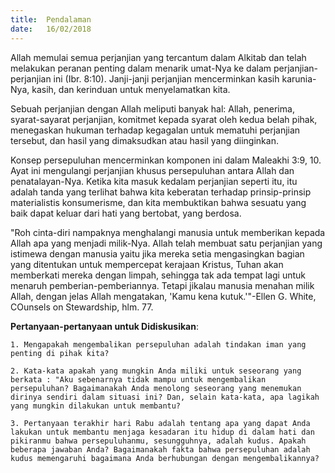 ```yaml
---
title:  Pendalaman
date:   16/02/2018
---
```


Allah memulai semua perjanjian yang tercantum dalam Alkitab dan telah melakukan peranan penting dalam menarik umat-Nya ke dalam perjanjian-perjanjian ini (Ibr. 8:10). Janji-janji perjanjian mencerminkan kasih karunia-Nya, kasih, dan kerinduan untuk menyelamatkan kita.

Sebuah perjanjian dengan Allah meliputi banyak hal: Allah, penerima, syarat-sayarat perjanjian, komitmet kepada syarat oleh kedua belah pihak, menegaskan hukuman terhadap kegagalan untuk mematuhi perjanjian tersebut, dan hasil yang dimaksudkan atau hasil yang diinginkan.

Konsep persepuluhan mencerminkan komponen ini dalam Maleakhi 3:9, 10. Ayat ini mengulangi perjanjian khusus persepuluhan antara Allah dan penatalayan-Nya. Ketika kita masuk kedalam perjanjian seperti itu, itu adalah tanda yang terlihat bahwa kita keberatan terhadap prinsip-prinsip materialistis konsumerisme, dan kita membuktikan bahwa sesuatu yang baik dapat keluar dari hati yang bertobat, yang berdosa.

"Roh cinta-diri nampaknya menghalangi manusia untuk memberikan kepada Allah apa yang menjadi milik-Nya. Allah telah membuat satu perjanjian yang istimewa dengan manusia yaitu jika mereka setia mengasingkan bagian yang ditentukan untuk mempercepat kerajaan Kristus, Tuhan akan memberkati mereka dengan limpah, sehingga tak ada tempat lagi untuk menaruh pemberian-pemberiannya. Tetapi jikalau manusia menahan milik Allah, dengan jelas Allah mengatakan, 'Kamu kena kutuk.'"-Ellen G. White, COunsels on Stewardship, hlm. 77.

**Pertanyaan-pertanyaan untuk Didiskusikan**:

`1. Mengapakah mengembalikan persepuluhan adalah tindakan iman yang penting di pihak kita?`

`2. Kata-kata apakah yang mungkin Anda miliki untuk seseorang yang berkata : "Aku sebenarnya tidak mampu untuk mengembalikan persepuluhan? Bagaimanakah Anda menolong seseorang yang menemukan dirinya sendiri dalam situasi ini? Dan, selain kata-kata, apa lagikah yang mungkin dilakukan untuk membantu?`

`3. Pertanyaan terakhir hari Rabu adalah tentang apa yang dapat Anda lakukan untuk membantu menjaga kesadaran itu hidup di dalam hati dan pikiranmu bahwa persepuluhanmu, sesungguhnya, adalah kudus. Apakah beberapa jawaban Anda? Bagaimanakah fakta bahwa persepuluhan adalah kudus memengaruhi bagaimana Anda berhubungan dengan mengembalikannya?`